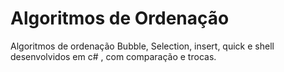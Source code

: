 # Algoritmos de  Ordenação
Algoritmos de ordenação Bubble, Selection, insert, quick e shell desenvolvidos em c# , com comparação e trocas.

